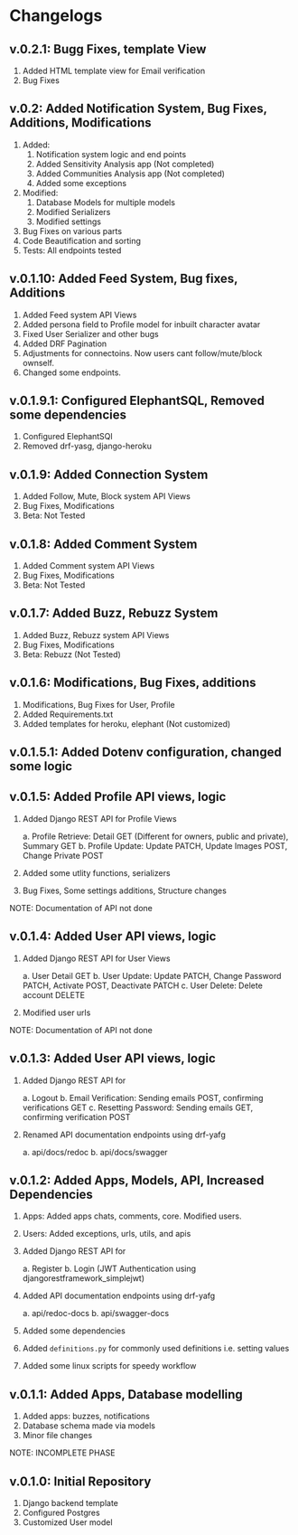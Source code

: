 # Changelogs

## v.0.2.1: Bugg Fixes, template View

1. Added HTML template view for Email verification
2. Bug Fixes

## v.0.2: Added Notification System, Bug Fixes, Additions, Modifications

1. Added:
   1. Notification system logic and end points
   2. Added Sensitivity Analysis app (Not completed)
   3. Added Communities Analysis app (Not completed)
   4. Added some exceptions
2. Modified:
   1.  Database Models for multiple models
   2. Modified Serializers
   3. Modified settings
3. Bug Fixes on various parts
4. Code Beautification and sorting
5. Tests: All endpoints tested

## v.0.1.10: Added Feed System, Bug fixes, Additions

1. Added Feed system API Views
2. Added persona field to Profile model for inbuilt character avatar
3. Fixed User Serializer and other bugs
4. Added DRF Pagination
5. Adjustments for connectoins. Now users cant follow/mute/block ownself.
6. Changed some endpoints.

## v.0.1.9.1: Configured ElephantSQL, Removed some dependencies

1. Configured ElephantSQl
2. Removed drf-yasg, django-heroku

## v.0.1.9: Added Connection System

1. Added Follow, Mute, Block system API Views
2. Bug Fixes, Modifications
3. Beta: Not Tested

## v.0.1.8: Added Comment System

1. Added Comment system API Views
2. Bug Fixes, Modifications
3. Beta: Not Tested

## v.0.1.7: Added Buzz, Rebuzz System

1. Added Buzz, Rebuzz system API Views
2. Bug Fixes, Modifications
3. Beta: Rebuzz (Not Tested)

## v.0.1.6: Modifications, Bug Fixes, additions

1. Modifications, Bug Fixes for User, Profile
2. Added Requirements.txt
3. Added templates for heroku, elephant (Not customized)

## v.0.1.5.1: Added Dotenv configuration, changed some logic

## v.0.1.5: Added Profile API views, logic

1. Added Django REST API for  Profile Views

   a. Profile Retrieve: Detail GET (Different for owners, public and private), Summary GET
   b. Profile Update: Update PATCH, Update Images POST, Change Private POST

2. Added some utlity functions, serializers

3. Bug Fixes, Some settings additions, Structure changes

NOTE: Documentation of API not done

## v.0.1.4: Added User API views, logic

1. Added Django REST API for  User Views

   a. User Detail GET
   b. User Update: Update PATCH, Change Password PATCH, Activate POST, Deactivate PATCH
   c. User Delete: Delete account DELETE

2. Modified user urls

NOTE: Documentation of API not done

## v.0.1.3: Added User API views, logic

1. Added Django REST API for  

   a. Logout
   b. Email Verification: Sending emails POST, confirming verifications GET
   c. Resetting Password: Sending emails GET, confirming verification POST

2. Renamed API documentation endpoints using drf-yafg  

   a. api/docs/redoc
   b. api/docs/swagger

## v.0.1.2: Added Apps, Models, API, Increased Dependencies

1. Apps: Added apps chats, comments, core. Modified users.  
2. Users: Added exceptions, urls, utils, and apis  
3. Added Django REST API for  

   a. Register
   b. Login (JWT Authentication using djangorestframework_simplejwt)

4. Added API documentation endpoints using drf-yafg  

   a. api/redoc-docs
   b. api/swagger-docs

5. Added some dependencies
6. Added `definitions.py` for commonly used definitions i.e. setting values
7. Added some linux scripts for speedy workflow

## v.0.1.1: Added Apps, Database modelling

1. Added apps: buzzes, notifications
2. Database schema made via models
3. Minor file changes

NOTE: INCOMPLETE PHASE

## v.0.1.0: Initial Repository

1. Django backend template
2. Configured Postgres
3. Customized User model
